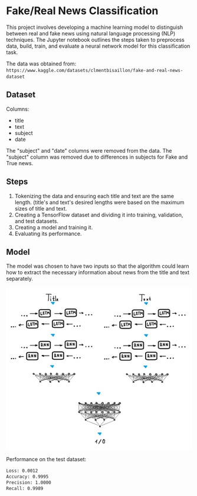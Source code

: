 # Fake/Real News Classification

This project involves developing a machine learning model
to distinguish between real and fake news using natural language processing (NLP) techniques.
The Jupyter notebook outlines the steps taken to
preprocess data, build, train, and evaluate a neural network model for this classification task.

The data was obtained from: `https://www.kaggle.com/datasets/clmentbisaillon/fake-and-real-news-dataset`


## Dataset

Columns:
- title
- text
- subject
- date

The "subject" and "date" columns were removed from the data.
The "subject" column was removed due to differences in subjects for Fake and True news.


## Steps

1. Tokenizing the data and ensuring each title and text are the same length.
(title's and text's desired lengths were based on the maximum sizes of title and text.
2. Creating a TensorFlow dataset and dividing it into training, validation, and test datasets.
3. Creating a model and training it.
4. Evaluating its performance.


## Model

The model was chosen to have two inputs so that the algorithm could
learn how to extract the necessary information about news from the title and text separately.

![plot](model.png)

Performance on the test dataset:

    Loss: 0.0012
    Accuracy: 0.9995
    Precision: 1.0000
    Recall: 0.9989
